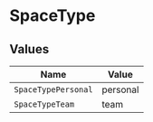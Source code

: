 # SpaceType


## Values

| Name                | Value               |
| ------------------- | ------------------- |
| `SpaceTypePersonal` | personal            |
| `SpaceTypeTeam`     | team                |